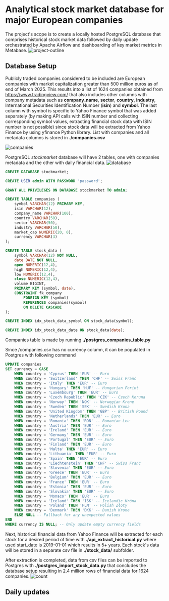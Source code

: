 # Analytical stock market database for major European companies

The project's scope is to create a locally hosted PostgreSQL database that comprises historical stock market data followed by daily update orchestrated by Apache Airflow and dashboarding of key market metrics in Metabase.
![project-outline](https://github.com/user-attachments/assets/d757a578-5749-4d09-9227-443f946686b6)

## Database Setup

Publicly traded companies considered to be included are European companies with market capitalization greater than 500 million euros as of end of March 2025. This results into a list of 1624 companies obtained from https://www.tradingview.com/ that also includes other columns with company metadata such as **company_name**, **sector**, **country**, **industry**, International Securities Identification Number (**isin**) and **symbol**. The last column with symbol is specific to Yahoo Finance symbol that was added separately (by making API calls with ISIN number and collecting corresponding symbol values, extracting financial stock data with ISIN number is not possible) since stock data will be extracted from Yahoo Finance by using yfinance Python library. List with companies and all metadata columns is stored in **./companies.csv**

![companies](https://github.com/user-attachments/assets/2e6812ae-7205-48f8-b13f-21fc8318aa27)

PostgreSQL *stockmarket* database will have 2 tables, one with companies metadata and the other with daily financial data.
![database](https://github.com/user-attachments/assets/a2bad8d2-5c3d-4370-8303-56b3c4448ec0)


```sql
CREATE DATABASE stockmarket;

CREATE USER admin WITH PASSWORD 'password';

GRANT ALL PRIVILEGES ON DATABASE stockmarket TO admin;

CREATE TABLE companies (
    symbol VARCHAR(12) PRIMARY KEY,
    isin VARCHAR(12),
    company_name VARCHAR(100),
    country VARCHAR(50),
    sector VARCHAR(50),
    industry VARCHAR(50),
    market_cap NUMERIC(20, 0),
    currency VARCHAR(3)
);

CREATE TABLE stock_data (
    symbol VARCHAR(12) NOT NULL,
    date DATE NOT NULL,
    open NUMERIC(12,4),
    high NUMERIC(12,4),
    low NUMERIC(12,4),
    close NUMERIC(12,4),
    volume BIGINT,
    PRIMARY KEY (symbol, date),
    CONSTRAINT fk_company 
        FOREIGN KEY (symbol) 
        REFERENCES companies(symbol)
        ON DELETE CASCADE
);

CREATE INDEX idx_stock_data_symbol ON stock_data(symbol);

CREATE INDEX idx_stock_data_date ON stock_data(date);
```

Companies table is made by running **./postgres_companies_table.py**

Since /companies.csv has no currency column, it can be populated in Postgres with following command
```sql
UPDATE companies
SET currency = CASE
    WHEN country = 'Cyprus' THEN 'EUR' -- Euro
    WHEN country = 'Switzerland' THEN 'CHF' -- Swiss Franc
    WHEN country = 'Italy' THEN 'EUR' -- Euro
    WHEN country = 'Hungary' THEN 'HUF' -- Hungarian Forint
    WHEN country = 'Luxembourg' THEN 'EUR' -- Euro
    WHEN country = 'Czech Republic' THEN 'CZK' -- Czech Koruna
    WHEN country = 'Norway' THEN 'NOK' -- Norwegian Krone
    WHEN country = 'Sweden' THEN 'SEK' -- Swedish Krona
    WHEN country = 'United Kingdom' THEN 'GBP' -- British Pound
    WHEN country = 'Netherlands' THEN 'EUR' -- Euro
    WHEN country = 'Romania' THEN 'RON' -- Romanian Leu
    WHEN country = 'Austria' THEN 'EUR' -- Euro
    WHEN country = 'Ireland' THEN 'EUR' -- Euro
    WHEN country = 'Germany' THEN 'EUR' -- Euro
    WHEN country = 'Portugal' THEN 'EUR' -- Euro
    WHEN country = 'Finland' THEN 'EUR' -- Euro
    WHEN country = 'Malta' THEN 'EUR' -- Euro
    WHEN country = 'Lithuania' THEN 'EUR' -- Euro
    WHEN country = 'Spain' THEN 'EUR' -- Euro
    WHEN country = 'Liechtenstein' THEN 'CHF' -- Swiss Franc
    WHEN country = 'Slovenia' THEN 'EUR' -- Euro
    WHEN country = 'Greece' THEN 'EUR' -- Euro
    WHEN country = 'Belgium' THEN 'EUR' -- Euro
    WHEN country = 'France' THEN 'EUR' -- Euro
    WHEN country = 'Estonia' THEN 'EUR' -- Euro
    WHEN country = 'Slovakia' THEN 'EUR' -- Euro
    WHEN country = 'Monaco' THEN 'EUR' -- Euro
    WHEN country = 'Iceland' THEN 'ISK' -- Icelandic Króna
    WHEN country = 'Poland' THEN 'PLN' -- Polish Złoty
    WHEN country = 'Denmark' THEN 'DKK' -- Danish Krone
    ELSE NULL -- Fallback for any unexpected values
END
WHERE currency IS NULL; -- Only update empty currency fields
```
Next, historical financial data from Yahoo Finance will be extracted for each stock for a desired period of time with **./api_extract_historical.py** where used start_date is 2019-01-01 which results in 5+ years. Each stock's data will be stored in a separate csv file in **./stock_data/** subfolder.

After extraction is completed, data from csv files can be imported to Postgres with **./postgres_import_stock_data.py** that concludes the database setup resulting in 2.4 million rows of financial data for 1624 companies.
![count](https://github.com/user-attachments/assets/1aa15c3d-4773-48c6-867a-2bc03da2b7a4)

## Daily updates





























